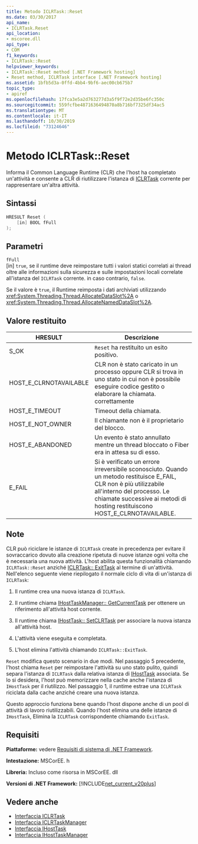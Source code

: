 ```yaml
---
title: Metodo ICLRTask::Reset
ms.date: 03/30/2017
api_name:
- ICLRTask.Reset
api_location:
- mscoree.dll
api_type:
- COM
f1_keywords:
- ICLRTask::Reset
helpviewer_keywords:
- ICLRTask::Reset method [.NET Framework hosting]
- Reset method, ICLRTask interface [.NET Framework hosting]
ms.assetid: 1bfb5d3a-0ffd-4bb4-9bf6-aec00cb675b7
topic_type:
- apiref
ms.openlocfilehash: 17fca3e5a2d763277d3a5f9f72e2d35be6fc350c
ms.sourcegitcommit: 559fcfbe4871636494870a8b716bf7325df34ac5
ms.translationtype: MT
ms.contentlocale: it-IT
ms.lasthandoff: 10/30/2019
ms.locfileid: "73124646"
---
```

# <a name="iclrtaskreset-method"></a>Metodo ICLRTask::Reset
Informa il Common Language Runtime (CLR) che l'host ha completato un'attività e consente a CLR di riutilizzare l'istanza di [ICLRTask](../../../../docs/framework/unmanaged-api/hosting/iclrtask-interface.md) corrente per rappresentare un'altra attività.  
  
## <a name="syntax"></a>Sintassi  
  
```cpp  
HRESULT Reset (  
    [in] BOOL fFull  
);  
```  
  
## <a name="parameters"></a>Parametri  
 `fFull`  
 [in] `true`, se il runtime deve reimpostare tutti i valori statici correlati ai thread oltre alle informazioni sulla sicurezza e sulle impostazioni locali correlate all'istanza del `ICLRTask` corrente. in caso contrario, `false`.  
  
 Se il valore è `true`, il Runtime reimposta i dati archiviati utilizzando <xref:System.Threading.Thread.AllocateDataSlot%2A> o <xref:System.Threading.Thread.AllocateNamedDataSlot%2A>.  
  
## <a name="return-value"></a>Valore restituito  
  
|HRESULT|Descrizione|  
|-------------|-----------------|  
|S_OK|`Reset` ha restituito un esito positivo.|  
|HOST_E_CLRNOTAVAILABLE|CLR non è stato caricato in un processo oppure CLR si trova in uno stato in cui non è possibile eseguire codice gestito o elaborare la chiamata. correttamente|  
|HOST_E_TIMEOUT|Timeout della chiamata.|  
|HOST_E_NOT_OWNER|Il chiamante non è il proprietario del blocco.|  
|HOST_E_ABANDONED|Un evento è stato annullato mentre un thread bloccato o Fiber era in attesa su di esso.|  
|E_FAIL|Si è verificato un errore irreversibile sconosciuto. Quando un metodo restituisce E_FAIL, CLR non è più utilizzabile all'interno del processo. Le chiamate successive ai metodi di hosting restituiscono HOST_E_CLRNOTAVAILABLE.|  
  
## <a name="remarks"></a>Note  
 CLR può riciclare le istanze di `ICLRTask` create in precedenza per evitare il sovraccarico dovuto alla creazione ripetuta di nuove istanze ogni volta che è necessaria una nuova attività. L'host abilita questa funzionalità chiamando `ICLRTask::Reset` anziché [ICLRTask:: ExitTask](../../../../docs/framework/unmanaged-api/hosting/iclrtask-exittask-method.md) al termine di un'attività. Nell'elenco seguente viene riepilogato il normale ciclo di vita di un'istanza di `ICLRTask`:  
  
1. Il runtime crea una nuova istanza di `ICLRTask`.  
  
2. Il runtime chiama [IHostTaskManager:: GetCurrentTask](../../../../docs/framework/unmanaged-api/hosting/ihosttaskmanager-getcurrenttask-method.md) per ottenere un riferimento all'attività host corrente.  
  
3. Il runtime chiama [IHostTask:: SetCLRTask](../../../../docs/framework/unmanaged-api/hosting/ihosttask-setclrtask-method.md) per associare la nuova istanza all'attività host.  
  
4. L'attività viene eseguita e completata.  
  
5. L'host elimina l'attività chiamando `ICLRTask::ExitTask`.  
  
 `Reset` modifica questo scenario in due modi. Nel passaggio 5 precedente, l'host chiama `Reset` per reimpostare l'attività su uno stato pulito, quindi separa l'istanza di `ICLRTask` dalla relativa istanza di [IHostTask](../../../../docs/framework/unmanaged-api/hosting/ihosttask-interface.md) associata. Se lo si desidera, l'host può memorizzare nella cache anche l'istanza di `IHostTask` per il riutilizzo. Nel passaggio 1, il runtime estrae una `ICLRTask` riciclata dalla cache anziché creare una nuova istanza.  
  
 Questo approccio funziona bene quando l'host dispone anche di un pool di attività di lavoro riutilizzabili. Quando l'host elimina una delle istanze di `IHostTask`, Elimina la `ICLRTask` corrispondente chiamando `ExitTask`.  
  
## <a name="requirements"></a>Requisiti  
 **Piattaforme:** vedere [Requisiti di sistema di .NET Framework](../../../../docs/framework/get-started/system-requirements.md).  
  
 **Intestazione:** MSCorEE. h  
  
 **Libreria:** Incluso come risorsa in MSCorEE. dll  
  
 **Versioni di .NET Framework:** [!INCLUDE[net_current_v20plus](../../../../includes/net-current-v20plus-md.md)]  
  
## <a name="see-also"></a>Vedere anche

- [Interfaccia ICLRTask](../../../../docs/framework/unmanaged-api/hosting/iclrtask-interface.md)
- [Interfaccia ICLRTaskManager](../../../../docs/framework/unmanaged-api/hosting/iclrtaskmanager-interface.md)
- [Interfaccia IHostTask](../../../../docs/framework/unmanaged-api/hosting/ihosttask-interface.md)
- [Interfaccia IHostTaskManager](../../../../docs/framework/unmanaged-api/hosting/ihosttaskmanager-interface.md)
